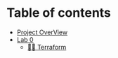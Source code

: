 # Table of contents

* [Project OverView](README.md)
* [Lab 0](lab-0/README.md)
  * [👨‍💻 Terraform](lab-0/terraform.md)
